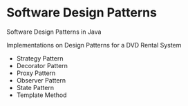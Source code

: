 # Software Design Patterns

Software Design Patterns in Java

Implementations on Design Patterns for a DVD Rental System

- Strategy Pattern
- Decorator Pattern
- Proxy Pattern
- Observer Pattern
- State Pattern
- Template Method

